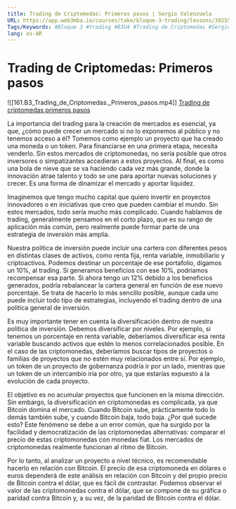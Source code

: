 ```yaml
---
title: Trading de Criptomedas: Primeros pasos | Sergio Valenzuela
URL: https://app.web3mba.io/courses/take/bloque-3-trading/lessons/39255715-4-2-trading-de-criptomedas-primeros-pasos-sergio-valenzuela
Tags/Keywords: #Bloque 3 #trading #B3U4 #Trading de Criptomedas #Sergio Valenzuela
lang: es-AR
---
```

# Trading de Criptomedas: Primeros pasos
![[161.B3_Trading_de_Criptomedas._Primeros_pasos.mp4]]
[Trading de criptomedas primeros pasos](https://app.web3mba.io?wvideo=yhq7lk53fd)

La importancia del trading para la creación de mercados es esencial, ya que, ¿cómo puede crecer un mercado si no lo exponemos al público y no tenemos acceso a él? Tomemos como ejemplo un proyecto que ha creado una moneda o un token. Para financiarse en una primera etapa, necesita venderlo. Sin estos mercados de criptomonedas, no sería posible que otros inversores o simpatizantes accedieran a estos proyectos. Al final, es como una bola de nieve que se va haciendo cada vez más grande, donde la innovación atrae talento y todo se une para aportar nuevas soluciones y crecer. Es una forma de dinamizar el mercado y aportar liquidez.

Imaginemos que tengo mucho capital que quiero invertir en proyectos innovadores o en iniciativas que creo que pueden cambiar el mundo. Sin estos mercados, todo sería mucho más complicado. Cuando hablamos de trading, generalmente pensamos en el corto plazo, que es su rango de aplicación más común, pero realmente puede formar parte de una estrategia de inversión más amplia.

Nuestra política de inversión puede incluir una cartera con diferentes pesos en distintas clases de activos, como renta fija, renta variable, inmobiliario y criptoactivos. Podemos destinar un porcentaje de ese portafolio, digamos un 10%, al trading. Si generamos beneficios con ese 10%, podríamos recompensar esa parte. Si ahora tengo un 12% debido a los beneficios generados, podría rebalancear la cartera general en función de ese nuevo porcentaje. Se trata de hacerlo lo más sencillo posible, aunque cada uno puede incluir todo tipo de estrategias, incluyendo el trading dentro de una política general de inversión.

Es muy importante tener en cuenta la diversificación dentro de nuestra política de inversión. Debemos diversificar por niveles. Por ejemplo, si tenemos un porcentaje en renta variable, deberíamos diversificar esa renta variable buscando activos que estén lo menos correlacionados posible. En el caso de las criptomonedas, deberíamos buscar tipos de proyectos o familias de proyectos que no estén muy relacionados entre sí. Por ejemplo, un token de un proyecto de gobernanza podría ir por un lado, mientras que un token de un intercambio iría por otro, ya que estarías expuesto a la evolución de cada proyecto.

El objetivo es no acumular proyectos que funcionen en la misma dirección. Sin embargo, la diversificación en criptomonedas es complicada, ya que Bitcoin domina el mercado. Cuando Bitcoin sube, prácticamente todo lo demás también sube, y cuando Bitcoin baja, todo baja. ¿Por qué sucede esto? Este fenómeno se debe a un error común, que ha surgido por la facilidad y democratización de las criptomonedas alternativas: comparar el precio de estas criptomonedas con monedas fiat. Los mercados de criptomonedas realmente funcionan al ritmo de Bitcoin.

Por lo tanto, al analizar un proyecto a nivel técnico, es recomendable hacerlo en relación con Bitcoin. El precio de esa criptomoneda en dólares o euros dependerá de este análisis en relación con Bitcoin y del propio precio de Bitcoin contra el dólar, que es fácil de contrastar. Podemos observar el valor de las criptomonedas contra el dólar, que se compone de su gráfica o paridad contra Bitcoin y, a su vez, de la paridad de Bitcoin contra el dólar.